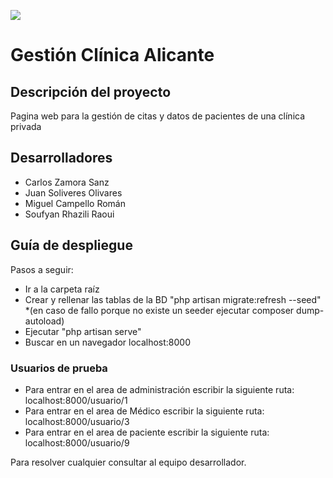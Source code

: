 ![](http://ilemiprojects.com/Altamira/wp-content/uploads/2016/10/banner-home-3.jpg)

# Gestión Clínica Alicante 

## Descripción del proyecto
Pagina web para la gestión de citas y datos de pacientes de una clínica privada

## Desarrolladores

* Carlos Zamora Sanz
* Juan Soliveres Olivares
* Miguel Campello Román
* Soufyan Rhazili Raoui

## Guía de despliegue

Pasos a seguir:
* Ir a la carpeta raíz
* Crear y rellenar las tablas de la BD "php artisan migrate:refresh --seed" *(en caso de fallo porque no existe un seeder ejecutar composer dump-autoload)
* Ejecutar "php artisan serve"
* Buscar en un navegador localhost:8000
### Usuarios de prueba
* Para entrar en el area de administración escribir la siguiente ruta: localhost:8000/usuario/1
* Para entrar en el area de Médico escribir la siguiente ruta: localhost:8000/usuario/3
* Para entrar en el area de paciente escribir la siguiente ruta: localhost:8000/usuario/9


Para resolver cualquier consultar al equipo desarrollador.


